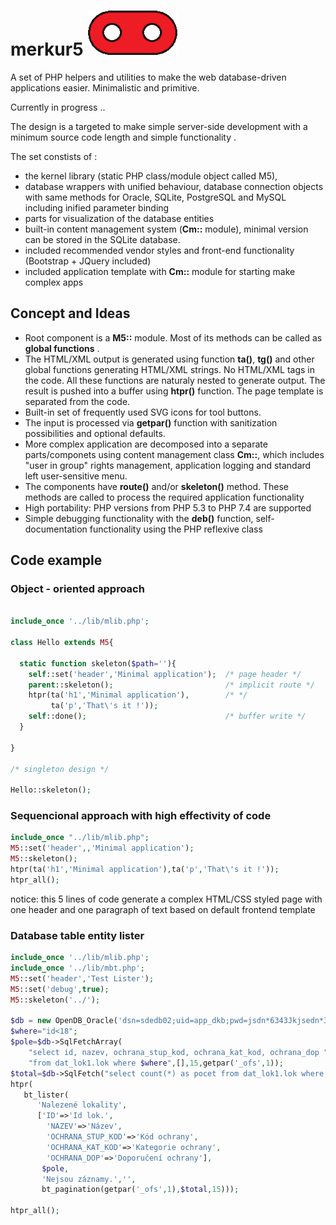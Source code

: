 # merkur5 ![M5](img/m5.png)

A set of PHP helpers and utilities to make the web database-driven applications easier.
Minimalistic and primitive.


Currently in progress ..


The design is a targeted to make simple server-side development with a minimum source code length and simple functionality .

The set constists of :
 
- the kernel library (static PHP class/module object called M5),
- database wrappers with unified behaviour, database connection objects with same methods for Oracle, SQLite, PostgreSQL and MySQL including inified parameter binding
- parts for visualization of the database entities 
- built-in content management system (**Cm::** module), minimal version can be stored in the SQLite database.
- included recommended vendor styles and front-end functionality (Bootstrap + JQuery included)
- included application template with **Cm::** module for starting make complex apps

## Concept and Ideas

- Root component is a **M5::** module. Most of its methods can be called as **global functions** . 
- The HTML/XML output is generated using function **ta()**, **tg()** and other global functions generating HTML/XML strings. 
 No HTML/XML tags in the code. All these functions are naturaly nested to generate output. The result is pushed into a
 buffer using **htpr()** function. The page template is separated from the code.
- Built-in set of frequently used SVG icons for tool buttons. 
- The input is processed via **getpar()** function with sanitization possibilities and optional defaults.
- More complex application are decomposed into a separate parts/componets using content management class **Cm::**, 
 which includes "user in group" rights management, application logging and standard left user-sensitive menu.
- The components have **route()** and/or **skeleton()** method. 
These methods are called to process the required application functionality 
- High portability: PHP versions from PHP 5.3 to PHP 7.4 are supported
- Simple debugging functionality with the **deb()** function, self-documentation 
functionality using the PHP reflexive class      

## Code example

### Object - oriented approach

```PHP

include_once '../lib/mlib.php';

class Hello extends M5{

  static function skeleton($path=''){
    self::set('header','Minimal application');  /* page header */ 
    parent::skeleton();                         /* implicit route */
    htpr(ta('h1','Minimal application'),        /* */
         ta('p','That\'s it !'));
    self::done();                               /* buffer write */       
  }

} 

/* singleton design */

Hello::skeleton(); 

``` 

### Sequencional approach with high effectivity of code

```PHP
include_once "../lib/mlib.php";
M5::set('header',,'Minimal application'); 
M5::skeleton(); 
htpr(ta('h1','Minimal application'),ta('p','That\'s it !')); 
htpr_all();                  
```
notice: this 5 lines of code generate a complex HTML/CSS styled page
  with one header and one paragraph of text based on default frontend template

### Database table entity lister

```PHP
include_once '../lib/mlib.php';
include_once '../lib/mbt.php';
M5::set('header','Test Lister');
M5::set('debug',true);
M5::skeleton('../');

$db = new OpenDB_Oracle('dsn=sdedb02;uid=app_dkb;pwd=jsdn*6343Jkjsedn*324');
$where="id<18";
$pole=$db->SqlFetchArray(
    "select id, nazev, ochrana_stup_kod, ochrana_kat_kod, ochrana_dop ".
    "from dat_lok1.lok where $where",[],15,getpar('_ofs',1));
$total=$db->SqlFetch("select count(*) as pocet from dat_lok1.lok where $where",[]);
htpr(
   bt_lister(
      'Nalezené lokality',
      ['ID'=>'Id lok.',
        'NAZEV'=>'Název',
        'OCHRANA_STUP_KOD'=>'Kód ochrany',
        'OCHRANA_KAT_KOD'=>'Kategorie ochrany',
        'OCHRANA_DOP'=>'Doporučení ochrany'],
       $pole,
       'Nejsou záznamy.','',
       bt_pagination(getpar('_ofs',1),$total,15)));
   
htpr_all();
```